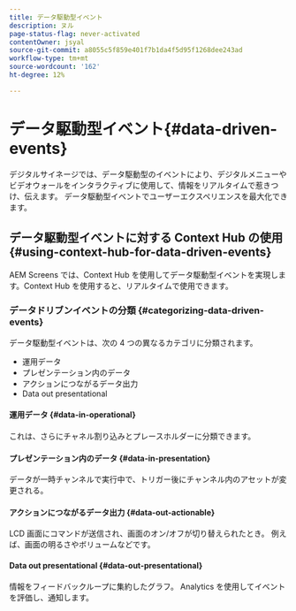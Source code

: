 ```yaml
---
title: データ駆動型イベント
description: ヌル
page-status-flag: never-activated
contentOwner: jsyal
source-git-commit: a8055c5f859e401f7b1da4f5d95f1268dee243ad
workflow-type: tm+mt
source-wordcount: '162'
ht-degree: 12%

---
```



# データ駆動型イベント{#data-driven-events}

デジタルサイネージでは、データ駆動型のイベントにより、デジタルメニューやビデオウォールをインタラクティブに使用して、情報をリアルタイムで惹きつけ、伝えます。 データ駆動型イベントでユーザーエクスペリエンスを最大化できます。

## データ駆動型イベントに対する Context Hub の使用 {#using-context-hub-for-data-driven-events}

AEM Screens では、Context Hub を使用してデータ駆動型イベントを実現します。Context Hub を使用すると、リアルタイムで使用できます。

### データドリブンイベントの分類 {#categorizing-data-driven-events}

データ駆動型イベントは、次の 4 つの異なるカテゴリに分類されます。

* 運用データ
* プレゼンテーション内のデータ
* アクションにつながるデータ出力
* Data out presentational

#### 運用データ {#data-in-operational}

これは、さらにチャネル割り込みとプレースホルダーに分類できます。

#### プレゼンテーション内のデータ {#data-in-presentation}

データが一時チャンネルで実行中で、トリガー後にチャンネル内のアセットが変更される。

#### アクションにつながるデータ出力 {#data-out-actionable}

LCD 画面にコマンドが送信され、画面のオン/オフが切り替えられたとき。 例えば、画面の明るさやボリュームなどです。

#### Data out presentational {#data-out-presentational}

情報をフィードバックループに集約したグラフ。 Analytics を使用してイベントを評価し、通知します。
